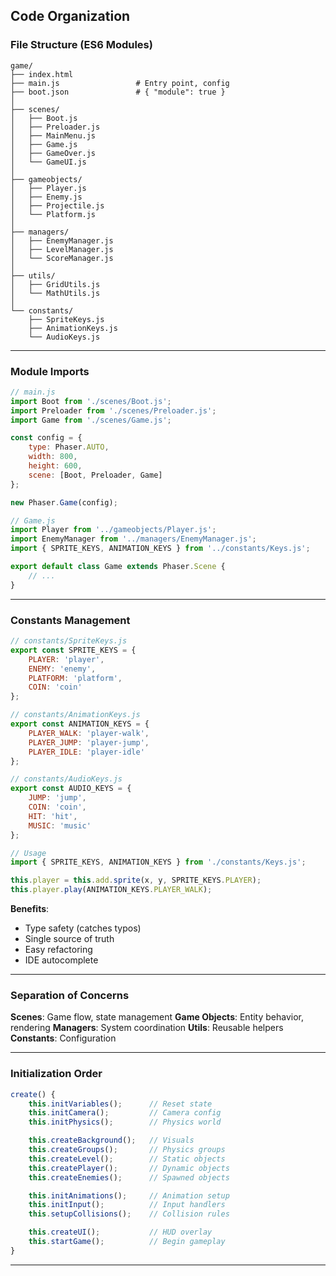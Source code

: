 ## Code Organization

### File Structure (ES6 Modules)

```
game/
├── index.html
├── main.js                 # Entry point, config
├── boot.json               # { "module": true }
│
├── scenes/
│   ├── Boot.js
│   ├── Preloader.js
│   ├── MainMenu.js
│   ├── Game.js
│   ├── GameOver.js
│   └── GameUI.js
│
├── gameobjects/
│   ├── Player.js
│   ├── Enemy.js
│   ├── Projectile.js
│   └── Platform.js
│
├── managers/
│   ├── EnemyManager.js
│   ├── LevelManager.js
│   └── ScoreManager.js
│
├── utils/
│   ├── GridUtils.js
│   └── MathUtils.js
│
└── constants/
    ├── SpriteKeys.js
    ├── AnimationKeys.js
    └── AudioKeys.js
```

---

### Module Imports

```javascript
// main.js
import Boot from './scenes/Boot.js';
import Preloader from './scenes/Preloader.js';
import Game from './scenes/Game.js';

const config = {
    type: Phaser.AUTO,
    width: 800,
    height: 600,
    scene: [Boot, Preloader, Game]
};

new Phaser.Game(config);

// Game.js
import Player from '../gameobjects/Player.js';
import EnemyManager from '../managers/EnemyManager.js';
import { SPRITE_KEYS, ANIMATION_KEYS } from '../constants/Keys.js';

export default class Game extends Phaser.Scene {
    // ...
}
```

---

### Constants Management

```javascript
// constants/SpriteKeys.js
export const SPRITE_KEYS = {
    PLAYER: 'player',
    ENEMY: 'enemy',
    PLATFORM: 'platform',
    COIN: 'coin'
};

// constants/AnimationKeys.js
export const ANIMATION_KEYS = {
    PLAYER_WALK: 'player-walk',
    PLAYER_JUMP: 'player-jump',
    PLAYER_IDLE: 'player-idle'
};

// constants/AudioKeys.js
export const AUDIO_KEYS = {
    JUMP: 'jump',
    COIN: 'coin',
    HIT: 'hit',
    MUSIC: 'music'
};

// Usage
import { SPRITE_KEYS, ANIMATION_KEYS } from './constants/Keys.js';

this.player = this.add.sprite(x, y, SPRITE_KEYS.PLAYER);
this.player.play(ANIMATION_KEYS.PLAYER_WALK);
```

**Benefits**:
- Type safety (catches typos)
- Single source of truth
- Easy refactoring
- IDE autocomplete

---

### Separation of Concerns

**Scenes**: Game flow, state management
**Game Objects**: Entity behavior, rendering
**Managers**: System coordination
**Utils**: Reusable helpers
**Constants**: Configuration

---

### Initialization Order

```javascript
create() {
    this.initVariables();      // Reset state
    this.initCamera();         // Camera config
    this.initPhysics();        // Physics world

    this.createBackground();   // Visuals
    this.createGroups();       // Physics groups
    this.createLevel();        // Static objects
    this.createPlayer();       // Dynamic objects
    this.createEnemies();      // Spawned objects

    this.initAnimations();     // Animation setup
    this.initInput();          // Input handlers
    this.setupCollisions();    // Collision rules

    this.createUI();           // HUD overlay
    this.startGame();          // Begin gameplay
}
```

---

